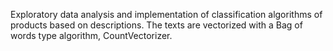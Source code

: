 Exploratory data analysis and implementation of classification algorithms of products based on descriptions. The texts are vectorized with a Bag of words type algorithm, CountVectorizer.
